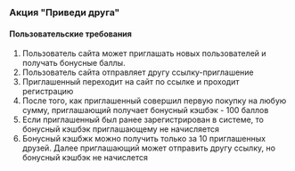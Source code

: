 ### Акция "Приведи друга"

#### Пользовательские требования

1. Пользователь сайта может приглашать новых пользователей и получать бонусные баллы.
2. Пользователь сайта отправляет другу ссылку-приглашение
3. Приглашенный переходит на сайт по ссылке и проходит регистрацию
4. После того, как приглашенный совершил первую покупку на любую сумму, приглашающий получает бонусный кэшбэк - 100 баллов
5. Если приглашенный был ранее зарегистрирован в системе, то бонусный кэшбэк приглашающему не начисляется
6. Бонусный кэшбжк можно получить только за 10
 приглашенных друзей. Далее приглашающий может отправить другу ссылку, но бонусный кэшбэк не начислется